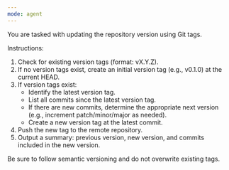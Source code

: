 ```yaml
---
mode: agent
---
```

You are tasked with updating the repository version using Git tags.

Instructions:
1. Check for existing version tags (format: vX.Y.Z).
2. If no version tags exist, create an initial version tag (e.g., v0.1.0) at the current HEAD.
3. If version tags exist:
    - Identify the latest version tag.
    - List all commits since the latest version tag.
    - If there are new commits, determine the appropriate next version (e.g., increment patch/minor/major as needed).
    - Create a new version tag at the latest commit.
4. Push the new tag to the remote repository.
5. Output a summary: previous version, new version, and commits included in the new version.

Be sure to follow semantic versioning and do not overwrite existing tags.
